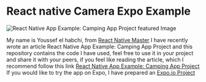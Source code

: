 

# React native Camera Expo Example

  

![React Native App Example: Camping App Project featured Image](https://rn-master.com/wp-content/uploads/2020/09/image-1024x576.png)

  

My name is Youssef el habchi, from [React Native Master](https://rn-master.com) I have recently wrote an article React Native App Example: Camping App Project and this repository contains the code I have used, feel free to use it in your project and share it with your peers, if you feel like reading the article, which I recommend follow this link [React Native App Example: Camping App Project](https://rn-master.com/react-native-app-example-camping-app-project)
If you would like to try the app on Expo, I have prepared an [Expo.io Project](https://exp.host/@alhydra/react-native-app-example-camping-app-project)

